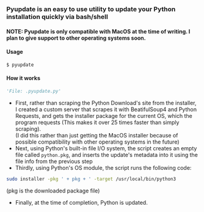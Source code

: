 ### Pyupdate is an easy to use utility to update your Python installation quickly via bash/shell
#### NOTE: Pyupdate is only compatible with MacOS at the time of writing. I plan to give support to other operating systems soon.
#### Usage
```shell
$ pyupdate
```

#### How it works
```python
'File: .pyupdate.py'
```
- First, rather than scraping the Python Download's site from the installer, I created a custom server that scrapes it with BeatifulSoup4 and Python Requests, and gets the installer package for the current OS, which the program requests (This makes it over 25 times faster than simply scraping). \
(I did this rather than just getting the MacOS installer because of possible compatibility with other operating systems in the future)
- Next, using Python's built-in file I/O system, the script creates an empty file called `python.pkg`, and inserts the update's metadata into it using the file info from the previous step
- Thirdly, using Python's OS module, the script runs the following code:
```bash
sudo installer -pkg ' + pkg + ' -target /usr/local/bin/python3
```
(pkg is the downloaded package file)
- Finally, at the time of completion, Python is updated.

